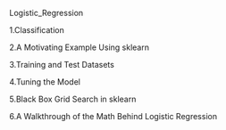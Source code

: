 Logistic_Regression

1.Classification

2.A Motivating Example Using sklearn

3.Training and Test Datasets

4.Tuning the Model

5.Black Box Grid Search in sklearn

6.A Walkthrough of the Math Behind Logistic Regression
